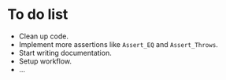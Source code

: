 # To do list

- Clean up code.
- Implement more assertions like `Assert_EQ` and `Assert_Throws`.
- Start writing documentation.
- Setup workflow.
- ...
